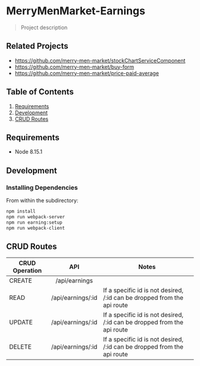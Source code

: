 # MerryMenMarket-Earnings

> Project description

## Related Projects

  - https://github.com/merry-men-market/stockChartServiceComponent
  - https://github.com/merry-men-market/buy-form
  - https://github.com/merry-men-market/price-paid-average

## Table of Contents

  1. [Requirements](#requirements)
  2. [Development](#development)
  3. [CRUD Routes](#crud_routes)

## Requirements

  - Node 8.15.1

## Development

### Installing Dependencies

From within the subdirectory:

```sh
npm install
npm run webpack-server
npm run earning:setup
npm run webpack-client
```

## CRUD Routes

| CRUD Operation | API | Notes |
|----------------|:---:| ----- |
| CREATE | /api/earnings |
| READ | /api/earnings/:id | If a specific id is not desired, /:id can be dropped from the api route|
| UPDATE | /api/earnings/:id | If a specific id is not desired, /:id can be dropped from the api route|
| DELETE | /api/earnings/:id | If a specific id is not desired, /:id can be dropped from the api route|